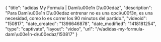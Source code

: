 {
    "title": "adidas My Formula | Dami\u00e1n D\u00edaz",
    "description": "Para Dami\u00e1n D\u00edaz entrenar no es una opci\u00f3n, es una necesidad, como lo es correr los 90 minutos del partido.",
    "videoid": "150817",
    "date_created": "1396646878",
    "date_modified": "1418181254",
    "type": "captivate",
    "layout": "video",
    "url": "\/v\/adidas-my-formula-dami\u00e1n-d\u00edaz\/150817"
}